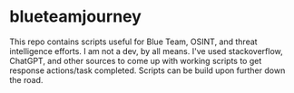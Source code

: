 # blueteamjourney
This repo contains scripts useful for Blue Team, OSINT, and threat intelligence efforts. I am not a dev, by all means. I've used stackoverflow, ChatGPT, and other sources to come up with working scripts to get response actions/task completed. Scripts can be build upon further down the road.

